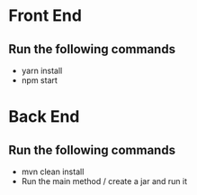 # Front End
## Run the following commands
- yarn install
- npm start

# Back End
## Run the following commands
- mvn clean install
- Run the main method / create a jar and run it